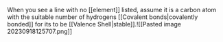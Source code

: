 When you see a line with no [[element]] listed, assume it is a carbon atom with the suitable number of hydrogens [[Covalent bonds|covalently bonded]] for its to be [[Valence Shell|stable]].![[Pasted image 20230918125707.png]]